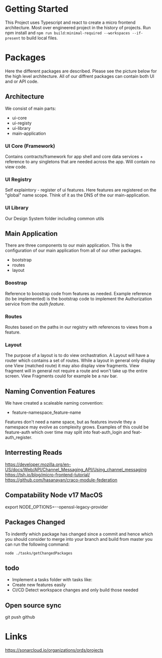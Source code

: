 # Getting Started
This Project uses Typescript and react to create a micro frontend architecture. Most over engineered project in the history of projects. Run npm install and `npm run build:minimal-required --workspaces --if-present` to build local files.

# Packages
Here the different packages are described. Please see the picture below for the high level architecture. All of our diffrent packages can contain both UI and or API code.

## Architecture
We consist of main parts:

- ui-core
- ui-registy
- ui-library
- main-application

### UI Core (Framework)
Contains contracts/framework for app shell and core data services + reference to any singletons that are needed across the app. Will contain no view code.

### UI Registry
Self explaintory - register of ui features. Here features are registered on the "global" name scope. Think of it as the DNS of the our main-application.

### UI Library
Our Design System folder including common utils

## Main Application
There are three components to our main application. This is the configuration of our main application from all of our other packages.

- bootstrap
- routes
- layout

### Boostrap
Reference to boostrap code from features as needed. Example reference (to be implemented) is the bootstrap code to implement the Authorization service from the *auth feature*.

### Routes
Routes based on the paths in our registry with references to views from a feature.

### Layout
The purpose of a layout is to do view orchastration. A Layout will have a router which contains a set of routes. While a layout in general only display one View (matched route) it may also display view fragments. View fragment will in general not require a route and won't take up the entire screen. View Fragments could for example be a nav bar.

## Naming Convention Features
We have created a scaleable naming convention:

- feature-namespace_feature-name

Features don't need a name space, but as features invovle they a namespace may evolve as complexity grows. Examples of this could be feature-auth which over time may split into feat-auth_login and feat-auth_register.

## Interresting Reads
https://developer.mozilla.org/en-US/docs/Web/API/Channel_Messaging_API/Using_channel_messaging
https://tsh.io/blog/micro-frontend-tutorial/
https://github.com/hasanayan/craco-module-federation

## Compatability Node v17 MacOS
export NODE_OPTIONS=--openssl-legacy-provider

## Packages Changed
To indentfy which package has changed since a commit and hence which you should consider to merge into your branch and build from master you can run the following command: 

`node ./tasks/getChangedPackages`

## todo
- Implement a tasks folder with tasks like:
- Create new features easily
- CI/CD Detect workspace changes and only build those needed

## Open source sync
git push github

# Links
https://sonarcloud.io/organizations/ords/projects